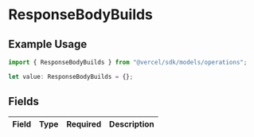 # ResponseBodyBuilds

## Example Usage

```typescript
import { ResponseBodyBuilds } from "@vercel/sdk/models/operations";

let value: ResponseBodyBuilds = {};
```

## Fields

| Field       | Type        | Required    | Description |
| ----------- | ----------- | ----------- | ----------- |